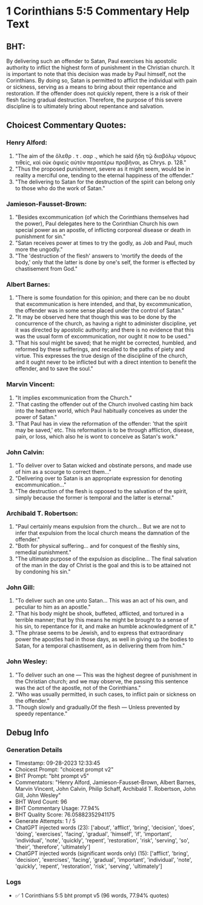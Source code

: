 # 1 Corinthians 5:5 Commentary Help Text

## BHT:
By delivering such an offender to Satan, Paul exercises his apostolic authority to inflict the highest form of punishment in the Christian church. It is important to note that this decision was made by Paul himself, not the Corinthians. By doing so, Satan is permitted to afflict the individual with pain or sickness, serving as a means to bring about their repentance and restoration. If the offender does not quickly repent, there is a risk of their flesh facing gradual destruction. Therefore, the purpose of this severe discipline is to ultimately bring about repentance and salvation.

## Choicest Commentary Quotes:
### Henry Alford:
1. "The aim of the ὄλεθρ . τ . σαρ ., which he said ἤδη τῷ διαβόλῳ νόμους τιθείς, καὶ οὐκ ἀφιεὶς αὐτὸν περαιτέρω προβῆναι, as Chrys. p. 128."
2. "Thus the proposed punishment, severe as it might seem, would be in reality a merciful one, tending to the eternal happiness of the offender."
3. "The delivering to Satan for the destruction of the spirit can belong only to those who do the work of Satan."

### Jamieson-Fausset-Brown:
1. "Besides excommunication (of which the Corinthians themselves had the power), Paul delegates here to the Corinthian Church his own special power as an apostle, of inflicting corporeal disease or death in punishment for sin."
2. "Satan receives power at times to try the godly, as Job and Paul, much more the ungodly."
3. "The 'destruction of the flesh' answers to 'mortify the deeds of the body,' only that the latter is done by one's self, the former is effected by chastisement from God."

### Albert Barnes:
1. "There is some foundation for this opinion; and there can be no doubt that excommunication is here intended, and that, by excommunication, the offender was in some sense placed under the control of Satan."
2. "It may be observed here that though this was to be done by the concurrence of the church, as having a right to administer discipline, yet it was directed by apostolic authority; and there is no evidence that this was the usual form of excommunication, nor ought it now to be used."
3. "That his soul might be saved; that he might be corrected, humbled, and reformed by these sufferings, and recalled to the paths of piety and virtue. This expresses the true design of the discipline of the church, and it ought never to be inflicted but with a direct intention to benefit the offender, and to save the soul."

### Marvin Vincent:
1. "It implies excommunication from the Church."
2. "That casting the offender out of the Church involved casting him back into the heathen world, which Paul habitually conceives as under the power of Satan."
3. "That Paul has in view the reformation of the offender: 'that the spirit may be saved,' etc. This reformation is to be through affliction, disease, pain, or loss, which also he is wont to conceive as Satan's work."

### John Calvin:
1. "To deliver over to Satan wicked and obstinate persons, and made use of him as a scourge to correct them..."
2. "Delivering over to Satan is an appropriate expression for denoting excommunication..."
3. "The destruction of the flesh is opposed to the salvation of the spirit, simply because the former is temporal and the latter is eternal."

### Archibald T. Robertson:
1. "Paul certainly means expulsion from the church... But we are not to infer that expulsion from the local church means the damnation of the offender."
2. "Both for physical suffering... and for conquest of the fleshly sins, remedial punishment."
3. "The ultimate purpose of the expulsion as discipline... The final salvation of the man in the day of Christ is the goal and this is to be attained not by condoning his sin."

### John Gill:
1. "To deliver such an one unto Satan... This was an act of his own, and peculiar to him as an apostle."
2. "That his body might be shook, buffeted, afflicted, and tortured in a terrible manner; that by this means he might be brought to a sense of his sin, to repentance for it, and make an humble acknowledgment of it."
3. "The phrase seems to be Jewish, and to express that extraordinary power the apostles had in those days, as well in giving up the bodies to Satan, for a temporal chastisement, as in delivering them from him."

### John Wesley:
1. "To deliver such an one — This was the highest degree of punishment in the Christian church; and we may observe, the passing this sentence was the act of the apostle, not of the Corinthians."
2. "Who was usually permitted, in such cases, to inflict pain or sickness on the offender."
3. "Though slowly and gradually.Of the flesh — Unless prevented by speedy repentance."


## Debug Info
### Generation Details
- Timestamp: 09-28-2023 12:33:45
- Choicest Prompt: "choicest prompt v2"
- BHT Prompt: "bht prompt v5"
- Commentators: "Henry Alford, Jamieson-Fausset-Brown, Albert Barnes, Marvin Vincent, John Calvin, Philip Schaff, Archibald T. Robertson, John Gill, John Wesley"
- BHT Word Count: 96
- BHT Commentary Usage: 77.94%
- BHT Quality Score: 76.05882352941175
- Generate Attempts: 1 / 5
- ChatGPT injected words (23):
	['about', 'afflict', 'bring', 'decision', 'does', 'doing', 'exercises', 'facing', 'gradual', 'himself', 'if', 'important', 'individual', 'note', 'quickly', 'repent', 'restoration', 'risk', 'serving', 'so', 'their', 'therefore', 'ultimately']
- ChatGPT injected words (significant words only) (15):
	['afflict', 'bring', 'decision', 'exercises', 'facing', 'gradual', 'important', 'individual', 'note', 'quickly', 'repent', 'restoration', 'risk', 'serving', 'ultimately']

### Logs
- ✅ 1 Corinthians 5:5 bht prompt v5 (96 words, 77.94% quotes)